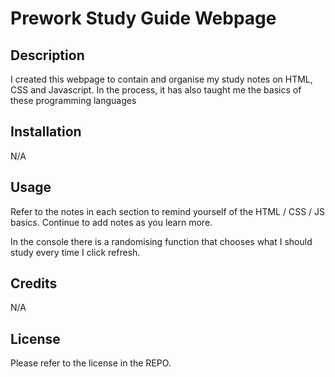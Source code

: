 # Prework Study Guide Webpage

## Description

I created this webpage to contain and organise my study notes on HTML, CSS and Javascript. In the process, it has also taught me the basics of these programming languages

## Installation

N/A

## Usage

Refer to the notes in each section to remind yourself of the HTML / CSS / JS basics. Continue to add notes as you learn more.

In the console there is a randomising function that chooses what I should study every time I click refresh.

## Credits

N/A

## License

Please refer to the license in the REPO.